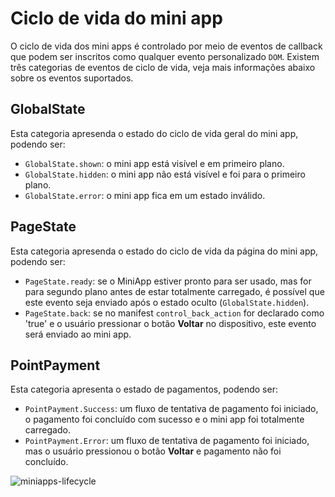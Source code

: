 # Ciclo de vida do mini app

O ciclo de vida dos mini apps é controlado por meio de eventos de callback que podem ser inscritos como qualquer evento personalizado `DOM`. Existem três categorias de eventos de ciclo de vida, veja mais informações abaixo sobre os eventos suportados.

## GlobalState

Esta categoria apresenda o estado do ciclo de vida geral do mini app, podendo ser:

* `GlobalState.shown`: o mini app está visível e em primeiro plano.
* `GlobalState.hidden`: o mini app não está visível e foi para o primeiro plano.
* `GlobalState.error`: o mini app fica em um estado inválido.

## PageState

Esta categoria apresenda o estado do ciclo de vida da página do mini app, podendo ser:

* `PageState.ready`: se o MiniApp estiver pronto para ser usado, mas for para segundo plano antes de estar totalmente carregado, é possível que este evento seja enviado após o estado oculto (`GlobalState.hidden`).
* `PageState.back`: se no manifest `control_back_action` for declarado como 'true' e o usuário pressionar o botão **Voltar** no dispositivo, este evento será enviado ao mini app.

## PointPayment

Esta categoria apresenta o estado de pagamentos, podendo ser:

* `PointPayment.Success`: um fluxo de tentativa de pagamento foi iniciado, o pagamento foi concluído com sucesso e o mini app foi totalmente carregado.
* `PointPayment.Error`: um fluxo de tentativa de pagamento foi iniciado, mas o usuário pressionou o botão **Voltar** e pagamento não foi concluído.

![miniapps-lifecycle](mini-apps/miniapps-lifecycle-pt.png)